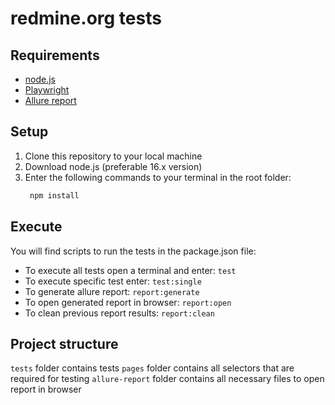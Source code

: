 # redmine.org tests


## Requirements

 - [node.js](https://nodejs.org/)
 - [Playwright](https://playwright.dev/)
 - [Allure report](https://docs.qameta.io/allure-report/)


## Setup

1. Clone this repository to your local machine
2. Download node.js (preferable 16.x version)
3. Enter the following commands to your terminal in the root folder:
      ```bash
       npm install
      ```

## Execute

You will find scripts to run the tests in the package.json file:

- To execute all tests open a terminal and enter:
    `test`
- To execute specific test enter:
    `test:single`
- To generate allure report:
    `report:generate`
- To open generated report in browser:
    `report:open`
- To clean previous report results:
    `report:clean`


## Project structure

`tests` folder contains tests
`pages` folder contains all selectors that are required for testing
`allure-report` folder contains all necessary files to open report in browser
